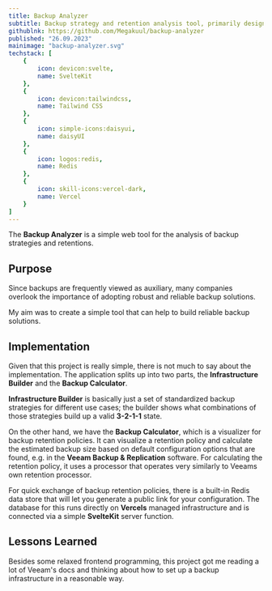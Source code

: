 ```yaml
---
title: Backup Analyzer
subtitle: Backup strategy and retention analysis tool, primarily designed for Veeam software
githublnk: https://github.com/Megakuul/backup-analyzer
published: "26.09.2023"
mainimage: "backup-analyzer.svg"
techstack: [
    {
        icon: devicon:svelte,
        name: SvelteKit
    },
    {
        icon: devicon:tailwindcss,
        name: Tailwind CSS
    },
    {
        icon: simple-icons:daisyui,
        name: daisyUI
    },
    {
        icon: logos:redis,
        name: Redis
    },
    {
        icon: skill-icons:vercel-dark,
        name: Vercel
    }
]
---
```


The **Backup Analyzer** is a simple web tool for the analysis of backup strategies and retentions.

## Purpose

Since backups are frequently viewed as auxiliary, many companies overlook the importance of adopting robust and reliable backup solutions.

My aim was to create a simple tool that can help to build reliable backup solutions. 

## Implementation

Given that this project is really simple, there is not much to say about the implementation.
The application splits up into two parts, the **Infrastructure Builder** and the **Backup Calculator**. 

**Infrastructure Builder** is basically just a set of standardized backup strategies for different use cases; the builder shows what combinations of those strategies build up a valid **3-2-1-1** state.

On the other hand, we have the **Backup Calculator**, which is a visualizer for backup retention policies. It can visualize a retention policy and calculate the estimated backup size based on default configuration options that are found, e.g. in the **Veeam Backup & Replication** software.
For calculating the retention policy, it uses a processor that operates very similarly to Veeams own retention processor.

For quick exchange of backup retention policies, there is a built-in Redis data store that will let you generate a public link for your configuration. The database for this runs directly on **Vercels** managed infrastructure and is connected via a simple **SvelteKit** server function.

## Lessons Learned

Besides some relaxed frontend programming, this project got me reading a lot of Veeam's docs and thinking about how to set up a backup infrastructure in a reasonable way.